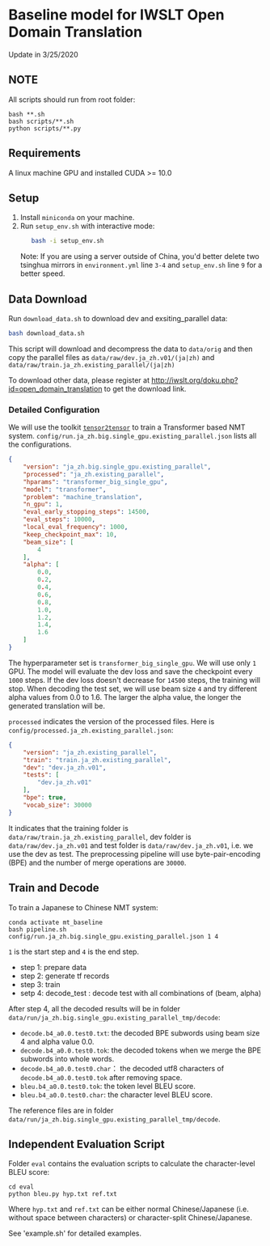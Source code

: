 # Baseline model for IWSLT Open Domain Translation

Update in 3/25/2020


## NOTE

All scripts should run from root folder:

```
bash **.sh
bash scripts/**.sh
python scripts/**.py
```

## Requirements

A linux machine GPU and installed CUDA >= 10.0

## Setup

1. Install `miniconda` on your machine.
2. Run `setup_env.sh` with interactive mode:
    ```bash
       bash -i setup_env.sh
    ```
    Note: If you are using a server outside of China, you'd better delete two tsinghua mirrors in `environment.yml` line `3-4` and `setup_env.sh` line `9` for a better speed.
    
## Data Download

Run `download_data.sh` to download dev and exsiting_parallel data:
```bash
bash download_data.sh
```

This script will download and decompress the data to `data/orig` and then copy the parallel files as `data/raw/dev.ja_zh.v01/(ja|zh)` and `data/raw/train.ja_zh.existing_parallel/(ja|zh)`

To download other data, please register at http://iwslt.org/doku.php?id=open_domain_translation to get the download link.



### Detailed Configuration

We will use the toolkit [`tensor2tensor`](https://github.com/tensorflow/tensor2tensor) to train a Transformer based NMT system. 
`config/run.ja_zh.big.single_gpu.existing_parallel.json` lists all the configurations. 

```json
{
    "version": "ja_zh.big.single_gpu.existing_parallel",
    "processed": "ja_zh.existing_parallel",
    "hparams": "transformer_big_single_gpu",
    "model": "transformer",
    "problem": "machine_translation",
    "n_gpu": 1,
    "eval_early_stopping_steps": 14500,
    "eval_steps": 10000,
    "local_eval_frequency": 1000,
    "keep_checkpoint_max": 10,
    "beam_size": [
        4
    ],
    "alpha": [
        0.0,
        0.2,
        0.4,
        0.6,
        0.8,
        1.0,
        1.2,
        1.4,
        1.6
    ]
}
```

The hyperparameter set is `transformer_big_single_gpu`. 
We will use only `1` GPU. 
The model will evaluate the dev loss and save the checkpoint every `1000` steps. 
If the dev loss doesn't decrease for `14500` steps, the training will stop. 
When decoding the test set, we will use beam size `4` and try different alpha values from 0.0 to 1.6. 
The larger the alpha value, the longer the generated translation will be.

`processed` indicates the version of the processed files. Here is `config/processed.ja_zh.existing_parallel.json`:

```json
{
    "version": "ja_zh.existing_parallel",
    "train": "train.ja_zh.existing_parallel",
    "dev": "dev.ja_zh.v01",
    "tests": [
        "dev.ja_zh.v01"
    ],
    "bpe": true,
    "vocab_size": 30000
}
``` 
It indicates that the training folder is `data/raw/train.ja_zh.existing_parallel`, dev folder is `data/raw/dev.ja_zh.v01` and test folder is `data/raw/dev.ja_zh.v01`, i.e. we use the dev as test. 
The preprocessing pipeline will use byte-pair-encoding (BPE) and the number of merge operations are `30000`. 

## Train and Decode


To train a Japanese to Chinese NMT system: 

```
conda activate mt_baseline
bash pipeline.sh config/run.ja_zh.big.single_gpu.existing_parallel.json 1 4
```

`1` is the start step and `4` is the end step.

- step 1: prepare data
- step 2: generate tf records
- step 3: train
- setp 4: decode_test : decode test with all combinations of (beam, alpha)

After step 4, all the decoded results will be in folder `data/run/ja_zh.big.single_gpu.existing_parallel_tmp/decode`:
* `decode.b4_a0.0.test0.txt`: the decoded BPE subwords using beam size 4 and alpha value 0.0.
* `decode.b4_a0.0.test0.tok`: the decoded tokens when we merge the BPE subwords into whole words.
* `decode.b4_a0.0.test0.char`： the decoded utf8 characters of `decode.b4_a0.0.test0.tok` after removing space.
* `bleu.b4_a0.0.test0.tok`: the token level BLEU score.
* `bleu.b4_a0.0.test0.char`: the character level BLEU score. 

The reference files are in folder `data/run/ja_zh.big.single_gpu.existing_parallel_tmp/decode`.

## Independent Evaluation Script

Folder `eval` contains the evaluation scripts to calculate the character-level BLEU score:

```
cd eval
python bleu.py hyp.txt ref.txt
```
Where `hyp.txt` and `ref.txt` can be either normal Chinese/Japanese (i.e. without space between characters) or character-split Chinese/Japanese.

See 'example.sh' for detailed examples. 